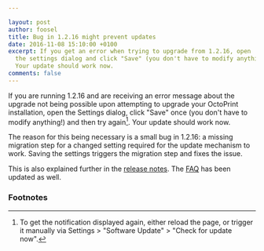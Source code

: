 ```yaml
---

layout: post
author: foosel
title: Bug in 1.2.16 might prevent updates
date: 2016-11-08 15:10:00 +0100
excerpt: If you get an error when trying to upgrade from 1.2.16, open 
  the settings dialog and click "Save" (you don't have to modify anything!). 
  Your update should work now.
comments: false
---
```


If you are running 1.2.16 and are receiving an error message about the 
upgrade not being possible upon attempting to upgrade your OctoPrint 
installation, open the Settings dialog, click "Save" once (you don't 
have to modify anything!) and then try again[^1]. Your update should work now.

<!-- more -->

The reason for this being necessary is a small bug in 1.2.16: a missing 
migration step for a changed setting required for the update mechanism 
to work. Saving the settings triggers the migration step and fixes the issue.

This is also explained further in the [release notes](https://github.com/foosel/OctoPrint/releases/tag/1.2.17).
The [FAQ](https://github.com/foosel/OctoPrint/wiki/FAQ) has been updated as well.

### Footnotes

  [^1]: To get the notification displayed again, either reload the page, or 
        trigger it manually via Settings > "Software Update" > 
        "Check for update now".
